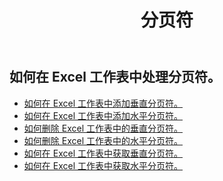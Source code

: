 ﻿---
title: 分页符
second_title: Aspose.Cells Cloud Documen
type: docs
url: /zh/working-with-pagebreaks/
aliases: [/working-with-pagebreaks/]
keywords: Get, add, delete, and update page break in an Excel worksheet
description: Aspose.Cells Cloud REST API 支持获取、添加、删除和更新工作表中的分页符。SDK 支持多种开发语言。它们包括 Android、C#、Go、Java、NodeJS、Perl、PHP、Python、Ruby 和 swift
weight: 100
kwords: Excel, Office 云, REST API, 电子表格, PDF, CSV, Json, Markdwon, PageBreaks
---
## 如何在 Excel 工作表中处理分页符。

- [如何在 Excel 工作表中添加垂直分页符。](/cells/zh/page-breaks/add-vertical-page-break/)
- [如何在 Excel 工作表中添加水平分页符。](/cells/zh/page-breaks/add-horizontal-page-break/)
- [如何删除 Excel 工作表中的垂直分页符。](/cells/zh/page-breaks/delete-vertical-page-break/)
- [如何删除 Excel 工作表中的水平分页符。](/cells/zh/page-breaks/delete-vertical-page-break/)
- [如何在 Excel 工作表中获取垂直分页符。](/cells/zh/page-breaks/get-vertical-page-breaks/)
- [如何在 Excel 工作表中获取水平分页符。](/cells/zh/page-breaks/get-vertical-page-breaks/)
